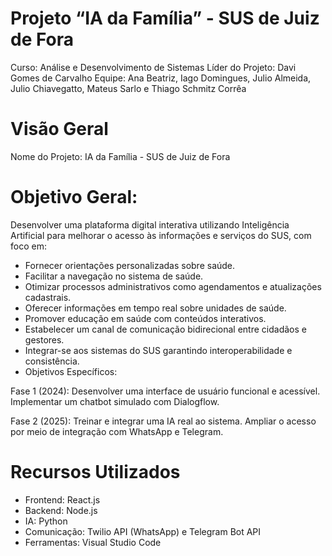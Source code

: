 # Projeto “IA da Família” - SUS de Juiz de Fora
Curso: Análise e Desenvolvimento de Sistemas
Líder do Projeto: Davi Gomes de Carvalho
Equipe: Ana Beatriz, Iago Domingues, Julio Almeida, Julio Chiavegatto, Mateus Sarlo e Thiago Schmitz Corrêa

# Visão Geral
Nome do Projeto: IA da Família - SUS de Juiz de Fora

# Objetivo Geral:
Desenvolver uma plataforma digital interativa utilizando Inteligência Artificial para melhorar o acesso às informações e serviços do SUS, com foco em:

- Fornecer orientações personalizadas sobre saúde.
- Facilitar a navegação no sistema de saúde.
- Otimizar processos administrativos como agendamentos e atualizações cadastrais.
- Oferecer informações em tempo real sobre unidades de saúde.
- Promover educação em saúde com conteúdos interativos.
- Estabelecer um canal de comunicação bidirecional entre cidadãos e gestores.
- Integrar-se aos sistemas do SUS garantindo interoperabilidade e consistência.
- Objetivos Específicos:

Fase 1 (2024):
Desenvolver uma interface de usuário funcional e acessível.
Implementar um chatbot simulado com Dialogflow.

Fase 2 (2025):
Treinar e integrar uma IA real ao sistema.
Ampliar o acesso por meio de integração com WhatsApp e Telegram.

# Recursos Utilizados
- Frontend: React.js
- Backend: Node.js
- IA: Python 
- Comunicação: Twilio API (WhatsApp) e Telegram Bot API
- Ferramentas: Visual Studio Code
